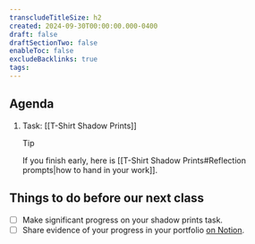 ```yaml
---
transcludeTitleSize: h2
created: 2024-09-30T00:00:00.000-0400
draft: false
draftSectionTwo: false
enableToc: false
excludeBacklinks: true
tags:
---
```

## Agenda
1. Task: [[T-Shirt Shadow Prints]]
	> [!TIP]
	> 
	> If you finish early, here is [[T-Shirt Shadow Prints#Reflection prompts|how to hand in your work]].

## Things to do before our next class
- [ ] Make significant progress on your shadow prints task.
- [ ] Share evidence of your progress in your portfolio [on Notion](https://notion.so).